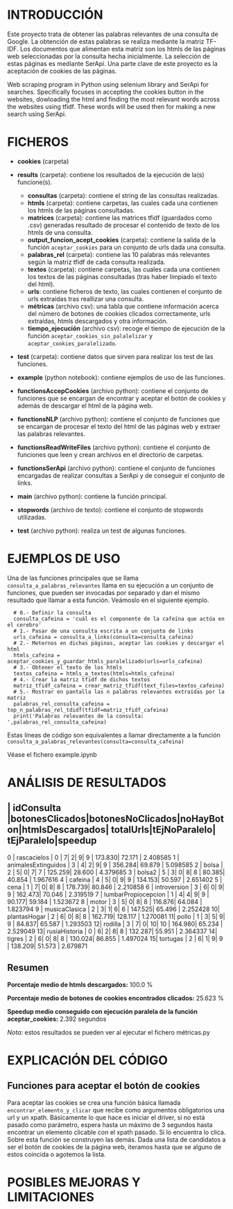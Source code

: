 # INTRODUCCIÓN

Este proyecto trata de obtener las palabras relevantes de una consulta de Google. La obtención de estas palabras se realiza mediante la matriz TF-IDF. Los documentos que alimentan esta matriz son los htmls de las páginas web seleccionadas por la consulta hecha inicialmente. La selección de estas páginas es mediante SerApi. Una parte clave de este proyecto es la aceptación de cookies de las páginas. 

Web scraping program in Python using selenium library and SerApi for searches. Specifically focuses in accepting the cookies button in the websites, dowloading the html and finding the most relevant words across the websites using tfidf. These words will be used then for making a new search using SerApi.

# FICHEROS

- **cookies** (carpeta)
- **results** (carpeta): contiene los resultados de la ejecución de la(s) funcione(s).
    - **consultas** (carpeta): contiene el string de las consultas realizadas.
    - **htmls** (carpeta): contiene carpetas, las cuales cada una contienen los htmls de las páginas consultadas.
    - **matrices** (carpeta): contiene las matrices tfidf (guardados como .csv) generadas resultado de procesar el contenido de texto de los htmls de una consulta.
    - **output_funcion_acept_cookies** (carpeta): contiene la salida de la función ``aceptar_cookies`` para un conjunto de urls dada una consulta.
    - **palabras_rel** (carpeta): contiene las 10 palabras más relevantes según la matriz tfidf de cada consulta realizada.
    - **textos** (carpeta): contiene carpetas, las cuales cada una contienen los textos de las páginas consultadas (tras haber limpiado el texto del html).
    - **urls**: contiene ficheros de texto, las cuales contienen el conjunto de urls extraídas tras reallizar una consulta.
    - **métricas** (archivo csv): una tabla que contiene información acerca del número de botones de cookies clicados correctamente, urls extraídas, htmls descargados y otra información.
    - **tiempo_ejecución** (archivo csv): recoge el tiempo de ejecución de la función ``aceptar_cookies_sin_palalelizar`` y ``aceptar_cookies_paralelizado``.
  
- **test** (carpeta): contiene datos que sirven para realizar los test de las funciones.
- **example** (python notebook): contiene ejemplos de uso de las funciones.
- **functionsAccepCookies** (archivo python): contiene el conjunto de funciones que se encargan de encontrar y aceptar el botón de cookies y además de descargar el html de la página web.
- **functionsNLP** (archivo python): contiene el conjunto de funciones que se encargan de procesar el texto del html de las páginas web y extraer las palabras relevantes.
- **functionsReadWriteFiles** (archivo python): contiene el conjunto de funciones que leen y crean archivos en el directorio de carpetas.
- **functionsSerApi** (archivo python): contiene el conjunto de funciones encargadas de realizar consultas a SerApi y de conseguir el conjunto de links.
- **main** (archivo python): contiene la función principal.
- **stopwords** (archivo de texto): contiene el conjunto de stopwords utilizadas.
- **test** (archivo python): realiza un test de algunas funciones.

# EJEMPLOS DE USO

Una de las funciones principales que se llama `consulta_a_palabras_relevantes` llama en su ejecución a un conjunto de funciones, que pueden ser invocadas por separado y dan el mismo resultado que llamar a esta función.
Veámoslo en el siguiente ejemplo. 

      # 0.- Definir la consulta
      consulta_cafeina = 'cuál es el componente de la cafeína que actúa en el cerebro'
      # 1.- Pasar de una consulta escrita a un conjunto de links
      urls_cafeina = consulta_a_links(consulta=consulta_cafeina)
      # 2.- Meternos en dichas páginas, aceptar las cookies y descargar el html
      htmls_cafeina = aceptar_cookies_y_guardar_htmls_paralelizado(urls=urls_cafeina)
      # 3.- Obtener el texto de los htmls
      textos_cafeina = htmls_a_textos(htmls=htmls_cafeina)
      # 4.- Crear la matriz tfidf de dichos textos
      matriz_tfidf_cafeina = crear_matriz_tfidf(text_files=textos_cafeina)
      # 5.- Mostrar en pantalla las n palabras relevantes extraídas por la matriz
      palabras_rel_consulta_cafeina = top_n_palabras_rel_tdidf(tfidf=matriz_tfidf_cafeina)
      print('Palabras relevantes de la consulta: ',palabras_rel_consulta_cafeina)

Estas líneas de código son equivalentes a llamar directamente a la función `consulta_a_palabras_relevantes(consulta=consulta_cafeina)`

Véase el fichero example.ipynb

# ANÁLISIS DE RESULTADOS

  |          idConsulta |botonesClicados|botonesNoClicados|noHayBoton|htmlsDescargados| totalUrls|tEjNoParalelo| tEjParalelo|speedup
  ---------------------------------------------------------------------------------------------------------------------------------------
0 |         rascacielos |             0 |                7|         2|               9|        9 |       173.830|    72.171 |  2.408585
1 | animalesExtinguidos |             3 |                4|         2|               9|        9 |       356.284|    69.879 |  5.098585
2 |               bolsa |             2 |                5|         0|               7|        7 |       125.259|    28.600 |  4.379685
3 |              bolsa2 |             5 |                3|         0|               8|        8 |        80.385|    40.854 |  1.967616
4 |             cafeina |             4 |                5|         0|               9|        9 |       134.153|    50.597 |  2.651402
5 |                cena |             1 |                7|         0|               8|        8 |       178.739|    80.846 |  2.210858
6 |        introversion |             3 |                6|         0|               9|        9 |       162.473|    70.046 |  2.319519
7 | lumbarPropiocepcion |             1 |                4|         4|               9|        9 |        90.177|    59.184 |  1.523672
8 |               motor |             3 |                5|         0|               8|        8 |       116.876|    64.084 |  1.823794
9 |       musicaClasica |             2 |                3|         1|               6|        6 |       147.525|    65.496 |  2.252428
10|        plantasHogar |             2 |                6|         0|               8|        8 |       162.719|   128.117 |  1.270081
11|               pollo |             1 |                3|         5|               9|        9 |        84.837|    65.587 |  1.293503
12|             rodilla |             3 |                7|         0|              10|       10 |       164.980|    65.234 |  2.529049
13|       rusiaHistoria |             0 |                6|         2|               8|        8 |       132.287|    55.951 |  2.364337
14|              tigres |             2 |                6|         0|               8|        8 |       130.024|    86.855 |  1.497024
15|             tortugas |            2 |                6|         1|               9|        9 |       138.209|    51.573 |  2.679871



## Resumen
**Porcentaje medio de htmls descargados:** 100.0 %

**Porcentaje medio de botones de cookies encontrados clicados:** 25.623 %

**Speedup medio conseguido con ejecución paralela de la función aceptar_cookies:** 2.392 segundos

*Nota:* estos resultados se pueden ver al ejecutar el fichero métricas.py


# EXPLICACIÓN DEL CÓDIGO

## Funciones para aceptar el botón de cookies
Para aceptar las cookies se crea una función básica llamada `encontrar_elemento_y_clicar` que recibe como argumentos obligatorios una url y un xpath. Básicamente lo que hace es iniciar el driver, si no está pasado como parámetro, espera hasta un máximo de 3 segundos hasta encontrar un elemento clicable con el xpath pasado. Si lo encuentra lo clica.
Sobre esta función se construyen las demás. 
Dada una lista de candidatos a ser el botón de cookies de la página web, iteramos hasta que se alguno de estos coincida o agotemos la lista.


# POSIBLES MEJORAS Y LIMITACIONES
